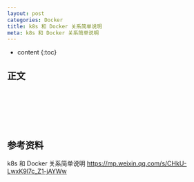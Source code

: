 ```yaml
---
layout: post
categories: Docker
title: k8s 和 Docker 关系简单说明 
meta: k8s 和 Docker 关系简单说明 
---
```

* content
{:toc}

## 正文



<br/><br/><br/><br/><br/>
## 参考资料

k8s 和 Docker 关系简单说明  <https://mp.weixin.qq.com/s/CHkU-LwxK9l7c_Z1-jAYWw>

